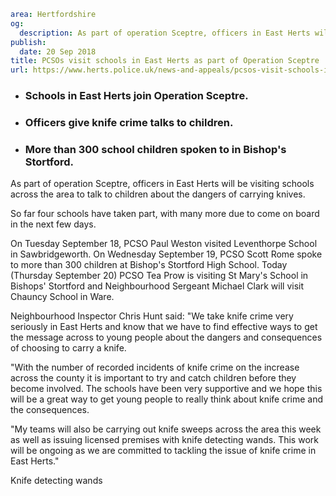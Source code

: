 ```yaml
area: Hertfordshire
og:
  description: As part of operation Sceptre, officers in East Herts will be visiting schools across the area to talk to children about the dangers of carrying knives.
publish:
  date: 20 Sep 2018
title: PCSOs visit schools in East Herts as part of Operation Sceptre
url: https://www.herts.police.uk/news-and-appeals/pcsos-visit-schools-in-eastherts-as-part-of-operation-sceptre-1801A
```

* ### Schools in East Herts join Operation Sceptre.

 * ### Officers give knife crime talks to children.

 * ### More than 300 school children spoken to in Bishop's Stortford.

As part of operation Sceptre, officers in East Herts will be visiting schools across the area to talk to children about the dangers of carrying knives.

So far four schools have taken part, with many more due to come on board in the next few days.

On Tuesday September 18, PCSO Paul Weston visited Leventhorpe School in Sawbridgeworth. On Wednesday September 19, PCSO Scott Rome spoke to more than 300 children at Bishop's Stortford High School. Today (Thursday September 20) PCSO Tea Prow is visiting St Mary's School in Bishops' Stortford and Neighbourhood Sergeant Michael Clark will visit Chauncy School in Ware.

Neighbourhood Inspector Chris Hunt said: "We take knife crime very seriously in East Herts and know that we have to find effective ways to get the message across to young people about the dangers and consequences of choosing to carry a knife.

"With the number of recorded incidents of knife crime on the increase across the county it is important to try and catch children before they become involved. The schools have been very supportive and we hope this will be a great way to get young people to really think about knife crime and the consequences.

"My teams will also be carrying out knife sweeps across the area this week as well as issuing licensed premises with knife detecting wands. This work will be ongoing as we are committed to tackling the issue of knife crime in East Herts."

Knife detecting wands

